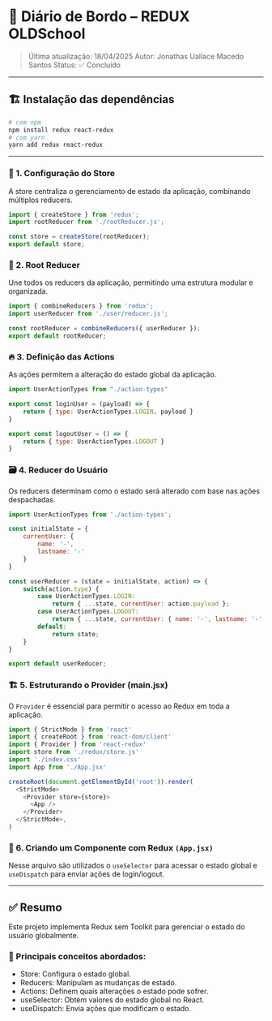 # 📘 Diário de Bordo – REDUX OLDSchool

> Última atualização: 18/04/2025
> Autor: Jonathas Uallace Macedo Santos
> Status: ✅ Concluído

---

## 🏗️ Instalação das dependências
```bash
# com npm
npm install redux react-redux
# com yarn
yarn add redux react-redux
```

---

### 📌 1. Configuração do Store
A store centraliza o gerenciamento de estado da aplicação, combinando múltiplos reducers.
```js
import { createStore } from 'redux';
import rootReducer from './rootReducer.js';

const store = createStore(rootReducer);
export default store;
```

### 🔄 2. Root Reducer
Une todos os reducers da aplicação, permitindo uma estrutura modular e organizada.
```js
import { combineReducers } from 'redux';
import userReducer from './user/reducer.js';

const rootReducer = combineReducers({ userReducer });
export default rootReducer;
```

### 🔥 3. Definição das Actions
As ações permitem a alteração do estado global da aplicação.
```js
import UserActionTypes from "./action-types"

export const loginUser = (payload) => {
    return { type: UserActionTypes.LOGIN, payload }
}

export const logoutUser = () => {
    return { type: UserActionTypes.LOGOUT }
}
```

### 🗃️ 4. Reducer do Usuário
Os reducers determinam como o estado será alterado com base nas ações despachadas.
```js
import UserActionTypes from './action-types';

const initialState = {
    currentUser: {
        name: '-',
        lastname: '-'
    }
}

const userReducer = (state = initialState, action) => {
    switch(action.type) {
        case UserActionTypes.LOGIN: 
            return { ...state, currentUser: action.payload };
        case UserActionTypes.LOGOUT: 
            return { ...state, currentUser: { name: '-', lastname: '-' }};
        default:
            return state;
    }
}

export default userReducer;

```

### 🏗️ 5. Estruturando o Provider (main.jsx)
O `Provider` é essencial para permitir o acesso ao Redux em toda a aplicação.
```js
import { StrictMode } from 'react'
import { createRoot } from 'react-dom/client'
import { Provider } from 'react-redux'
import store from './redux/store.js'
import './index.css'
import App from './App.jsx'

createRoot(document.getElementById('root')).render(
  <StrictMode>
    <Provider store={store}>
      <App />
    </Provider>
  </StrictMode>,
)
```

### 🎯 6. Criando um Componente com Redux `(App.jsx)`
Nesse arquivo são utilizados o `useSelector` para acessar o estado global e `useDispatch` para enviar ações de login/logout.

---

## ✅ Resumo
Este projeto implementa Redux sem Toolkit para gerenciar o estado do usuário globalmente.

### 🔑 Principais conceitos abordados:
- Store: Configura o estado global.
- Reducers: Manipulam as mudanças de estado.
- Actions: Definem quais alterações o estado pode sofrer.
- useSelector: Obtém valores do estado global no React.
- useDispatch: Envia ações que modificam o estado.